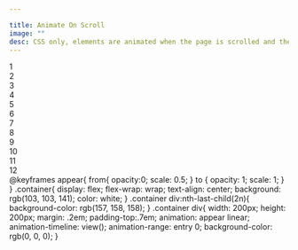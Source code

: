 ```yaml
---

title: Animate On Scroll 
image: ""
desc: CSS only, elements are animated when the page is scrolled and they enter the viewport. 
---
```


<html-code>
<div class="container">
  <div>1</div>
  <div>2</div>
  <div>3</div>
  <div>4</div>
  <div>5</div>
  <div>6</div>
  <div>7</div>
  <div>8</div>
  <div>9</div>
  <div>10</div>
  <div>11</div>
  <div>12</div>
</div>
</html-code>

<css-code>
@keyframes appear{
  from{
    opacity:0;
    scale: 0.5;
  }
  to {
    opacity: 1;
    scale: 1;
  }
}
.container{
  display: flex;
  flex-wrap: wrap;
 text-align: center;
  background: rgb(103, 103, 141);
  color: white;
}
.container div:nth-last-child(2n){ 
  background-color: rgb(157, 158, 158);
}
.container div{
  width: 200px;
  height: 200px;
  margin: .2em;
  padding-top:.7em;
  animation: appear linear;
  animation-timeline: view();
  animation-range: entry 0;
  background-color: rgb(0, 0, 0);
}
</css-code>


